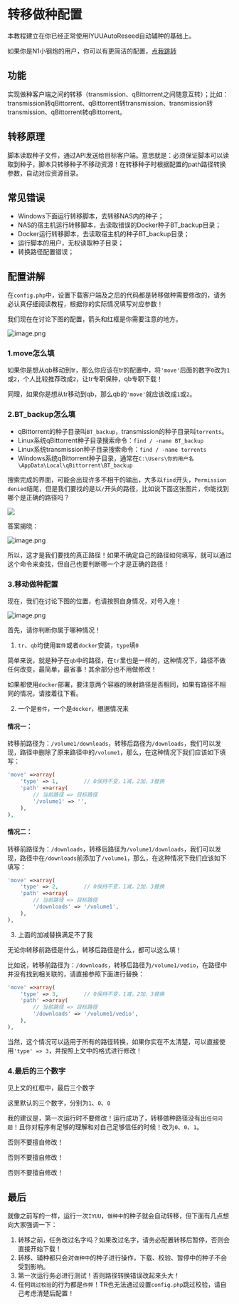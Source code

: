 # 转移做种配置

本教程建立在你已经正常使用IYUUAutoReseed自动辅种的基础上。

如果你是N1小钢炮的用户，你可以有更简洁的配置，[点我跳转]()

## 功能

实现做种客户端之间的转移（transmission、qBittorrent之间随意互转）；比如：
transmission转qBittorrent、qBittorrent转transmission、transmission转transmission、qBittorrent转qBittorrent。

## 转移原理

脚本读取种子文件，通过API发送给目标客户端。意思就是：必须保证脚本可以读取到种子，脚本只转移种子不移动资源！在转移种子时根据配置的path路径转换参数，自动对应资源目录。

## 常见错误

- Windows下面运行转移脚本，去转移NAS内的种子；
- NAS的宿主机运行转移脚本，去读取错误的Docker种子BT_backup目录；
- Docker运行转移脚本，去读取宿主机的种子BT_backup目录；
- 运行脚本的用户，无权读取种子目录；
- 转换路径配置错误；

## 配置讲解

在`config.php`中，设置下载客户端及之后的代码都是转移做种需要修改的，请务必认真仔细阅读教程，根据你的实际情况填写对应参数！

我们现在在讨论下图的配置，箭头和红框是你需要注意的地方。

![image.png](https://i.loli.net/2020/10/11/UKhocZOH3R7Xwu6.png)

### 1.move怎么填

如果你是想从qb移动到tr，那么你应该在tr的配置中，将`'move'`后面的数字`0`改为`1`或`2`，个人比较推荐改成`2`，让tr专职保种，qb专职下载！

同理，如果你是想从tr移动到qb，那么qb的`'move'`就应该改成`1`或`2`。

### 2.BT_backup怎么填

- qBittorrent的种子目录叫`BT_backup`，transmission的种子目录叫`torrents`。
- Linux系统qBittorrent种子目录搜索命令：`find / -name BT_backup`
- Linux系统transmission种子目录搜索命令：`find / -name torrents`
- Windows系统qBittorrent种子目录，通常在`C:\Users\你的用户名\AppData\Local\qBittorrent\BT_backup`

搜索完成的界面，可能会出现许多不相干的输出，大多以`find`开头，`Permission denied`结尾，但是我们要找的是以`/`开头的路径，比如说下面这张图片，你能找到哪个是正确的路径吗？

![](https://i.loli.net/2020/10/11/aSkBj53tVgdrbOH.png)

答案揭晓：

![image.png](https://i.loli.net/2020/10/11/c2xHqvXt3Ea1GYJ.png)

所以，这才是我们要找的真正路径！如果不确定自己的路径如何填写，就可以通过这个命令来查找，但自己也要判断哪一个才是正确的路径！

### 3.移动做种配置

现在，我们在讨论下图的位置，也请按照自身情况，对号入座！

![image.png](https://i.loli.net/2020/10/11/Pg7rOEkXA2NRBaw.png)

首先，请你判断你属于哪种情况！

1. `tr`、`qb`均使用`套件`或者`docker`安装，`type`填`0`

简单来说，就是种子在`qb`中的路径，在`tr`里也是一样的，这种情况下，路径不做任何改变，最简单，最省事！其余部分也不用做修改！

如果都使用`docker`部署，要注意两个容器的映射路径是否相同，如果有路径不相同的情况，请接着往下看。

2. 一个是`套件`，一个是`docker`，根据情况来

#### 情况一：

转移前路径为：`/volume1/downloads`，转移后路径为`/downloads`，我们可以发现，路径中删除了原来路径中的`/volume1`，那么，在这种情况下我们应该如下填写：
```php
'move' =>array(
    'type' => 1,        // 0保持不变，1减，2加，3替换
    'path' =>array(
        // 当前路径 => 目标路径
        '/volume1' => '',
    ),
),
```

#### 情况二：

转移前路径为：`/downloads`，转移后路径为`/volume1/downloads`，我们可以发现，路径中在`/downloads`前添加了`/volume1`，那么，在这种情况下我们应该如下填写：
```php
'move' =>array(
    'type' => 2,        // 0保持不变，1减，2加，3替换
    'path' =>array(
        // 当前路径 => 目标路径
        '/downloads' => '/volume1',
    ),
),
```

3. 上面的加减替换满足不了我

无论你转移前路径是什么，转移后路径是什么，都可以这么填！

比如说，转移前路径为：`/downloads`，转移后路径为`/volume1/vedio`，在路径中并没有找到相关联的，请直接参照下面进行替换：
```php
'move' =>array(
    'type' => 3,        // 0保持不变，1减，2加，3替换
    'path' =>array(
        // 当前路径 => 目标路径
        '/downloads' => '/volume1/vedio',
    ),
),
```

当然，这个情况可以适用于所有的路径转换，如果你实在不太清楚，可以直接使用`'type' => 3`，并按照上文中的格式进行修改！

### 4.最后的三个数字

见上文的红框中，最后三个数字

这里默认的三个数字，分别为`1`、`0`、`0`

我的建议是，第一次运行时不要修改！运行成功了，转移做种路径没有出`任何问题`！且你对程序有足够的理解和对自己足够信任的时候！改为`0`、`0`、`1`。

否则不要擅自修改！

否则不要擅自修改！

否则不要擅自修改！

## 最后

就像之前写的一样，运行一次`IYUU`，`做种中`的种子就会自动转移，但下面有几点想向大家强调一下：

1. 转移之前，任务改过名字吗？如果改过名字，请务必配置转移后暂停，否则会直接开始下载！
2. 转移、辅种都只会对`做种中`的种子进行操作，下载、校验、暂停中的种子不会受到影响。
3. 第一次运行务必进行测试！否则路径转换错误改起来头大！
4. 任何`跳过校验`的行为都是`作弊`！TR也无法通过设置`config.php`跳过校验，请自己考虑清楚后配置！